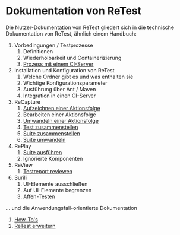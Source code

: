 Dokumentation von ReTest
========================

Die Nutzer-Dokumentation von ReTest gliedert sich in die technische Dokumentation von ReTest, ähnlich einem Handbuch:

1. Vorbedingungen / Testprozesse
     1. Definitionen
     1. Wiederholbarkeit und Containerizierung
     1. [Prozess mit einem CI-Server](testprozess/prozess-mit-ci-server.html)
1. Installation und Konfiguration von ReTest
     1. Welche Ordner gibt es und was enthalten sie
     1. Wichtige Konfigurationsparameter
     1. Ausführung über Ant / Maven
     1. Integration in einen CI-Server
1. ReCapture
     1. [Aufzeichnen einer Aktionsfolge](recapture/aktionsfolge-aufzeichnen.html)
     1. Bearbeiten einer Aktionsfolge
     1. [Umwandeln einer Aktionsfolge](recapture/aktionsfolge-umwandeln.html)
     1. [Test zusammenstellen](recapture/test-zusammenstellen.html)
     1. [Suite zusammenstellen](recapture/suite-zusammenstellen.html)
     1. [Suite umwandeln](recapture/suite-umwandeln.html)
1. RePlay
     1. [Suite ausführen](replay/suite-ausfuehren.html)
     1. Ignorierte Komponenten
1. ReView
     1. [Testreport reviewen](review/ergebnisse-reviewen.html)
1. Surili
     1. UI-Elemente ausschließen
     1. Auf UI-Elemente begrenzen
     1. Affen-Testen
 
... und die Anwendungsfall-orientierte Dokumentation

1. [How-To's](howtos)
1. [ReTest erweitern](extensions)
